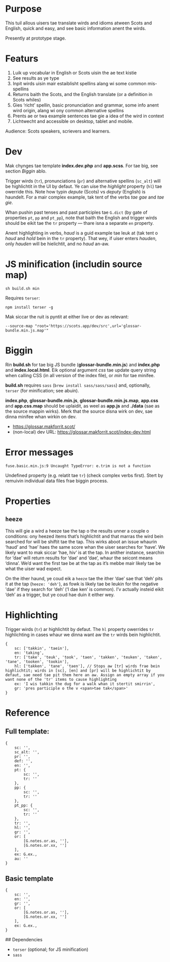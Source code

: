 # Purpose

This tuil allous uisers tae translate wirds and idioms atween Scots and English, quick and easy, and see basic information anent the wirds.

Presently at prototype stage.

# Featurs

1. Luik up vocabular in English or Scots uisin the ae text kistie
2. See results as ye type
3. Inpit wirds uisin mair estaiblisht spellins alang wi some common mis-spellins
4. Returns baith the Scots, and the English translate (or a definition in Scots whiles)
5. Gies ‘richt’ spellin, basic pronunciation and grammar, some info anent wird origin, alang wi ony common alternative spellins
6. Prents ae or twa example sentences tae gie a idea of the wird in context
5. Lichtwecht and accessible on desktop, tablet and mobile.

Audience: Scots speakers, scrievers and learners.

# Dev

Mak chynges tae template **index.dev.php** and **app.scss**. For tae big, see section *Biggin* ablo.

Trigger wirds (`tr`), pronunciations (`pr`) and alternative spellins (`sc_alt`) will be highlichtit in the UI by defaut. Ye can uise the *highlight* property (`hl`) tae owerride this. Note how typin *depute* (Scots) vs *deputy* (English) is haundelt. For a mair complex example, tak tent of the verbs *tae gae* and *tae gie*.

Whan pushin past tenses and past participles tae `G.dict` (by gate of properties `pt`, `pp` and `pt_pp`), note that baith the English and trigger wirds should be eikit tae the `tr` property — thare isna a separate `en` property.

Anent highlighting in verbs, *haud* is a guid example tae leuk at (tak tent o *haud* and *hold* bein in the `tr` property). That wey, if uiser enters *hauden*, only *hauden* will be hielichtit, and no *haud* an-aw.

# JS minification (includin source map)

`sh build.sh min`

Requires `terser`:

`npm install terser -g`

Mak siccar the ruit is pyntit at either live or dev as relevant:

`--source-map "root='https://scots.app/dev/src',url='glossar-bundle.min.js.map'"`

# Biggin

Rin **build.sh** for tae big JS bundle (**glossar-bundle.min.js**) and **index.php** and **index.local.html**. Eik optional argument *css* tae update query string when calling CSS (in all version of the index file), or *min* for tae minifee.

**build.sh** requires `sass` (`brew install sass/sass/sass`) and, optionally, `terser` (for minification; see abuin).

**index.php**, **glossar-bundle.min.js**, **glossar-bundle.min.js.map**, **app.css** and **app.css.map** should be uplaidit, as weel as **app.js** and **./data** (sae as the source mappin wirks). Merk that the source disna wirk on dev, sae dinna minifee whan wirkin on dev.

* https://glossar.makforrit.scot/
* (non-local) dev URL: https://glossar.makforrit.scot/index-dev.html

# Error messages

`fuse.basic.min.js:9 Uncaught TypeError: e.trim is not a function`

Undefined property (e.g. relatit tae `tr`) (check complex verbs first). Stert by remuivin individual data files frae biggin process.

# Properties

## `heeze`

This will gie a wird a heeze tae the tap o the results unner a couple o conditions: ony heezed items that’s highlichtit and that marras the wird bein searched for will be shiftit tae the tap. This wirks aboot an issue whaurin ‘haud’ and ‘hae’ haes the same score whan the uiser searches for ‘have’. We likely want to mak siccar ‘hae, hiv’ is at the tap. In anither instance, searchin for ‘dae’ will return results for ‘dae’ and ‘dae’, whaur the seicont means ‘dinna’. We’d want the first tae be at the tap as it’s mebbe mair likely tae be what the uiser wad expect.

On the ither haund, ye coud eik a `heeze` tae the ither ‘dae’ sae that ‘deh’ pits it at the tap (`heeze: 'deh'`), as fowk is likely tae be leukin for the negative 'dae' if they search for ‘deh’ (‘I dae ken’ is common). I’v actually insteid eikit ‘deh’ as a trigger, but ye coud hae duin it either wey.

# Highlichting

Trigger wirds (`tr`) ar highlichtit by defaut. The `hl` property owerrides `tr` highlichting in cases whaur we dinna want aw the `tr` wirds bein highlichtit.

	{
	    sc: ['takkin', 'taein'],
	    en: 'taking',
	    tr: ['take', 'teuk', 'took', 'taen', 'takken', 'teuken', 'taken', 'tane', 'tooken', 'tookin'],
	    hl: ['takken', 'tane', 'taen'], // Stops aw [tr] wirds frae bein highlichtit; wirds in [sc], [en] and [pr] will be highlichtit by defaut, sae need tae pit them here an aw. Assign an empty array if you want none of the 'tr' items to cause highlighting
	    ex: 'I wis takkin the dug for a walk whan it stertit smirrin',
	    gr: 'pres participle o the v <span>tae tak</span>'
	}

# Reference

## Full template:

	{
	    sc: '',
	    sc_alt: '',
	    pr: '',
	    def: '',
	    en: '',
	    pt: {
	        sc: '',
	        tr: ''
	    },
	    pp: {
	        sc: '',
	        tr: ''
	    },
	    pt_pp: {
	        sc: '',
	        tr: ''
	    },
	    tr: '',
	    hl: '',
	    gr: '',
	    or: [
	        [G.notes.or.as, ''],
	        [G.notes.or.xx, '']
	    ],
	    ex: G.ex.,
	    au: ''
	}

## Basic template

	{
	    sc: '',
	    en: '',
	    gr: '',
	    or: [
	        [G.notes.or.as, ''],
	        [G.notes.or.xx, '']
	    ],
	    ex: G.ex.,
	}

## Dependencies

* `terser` (optional; for JS minification)
* `sass`

